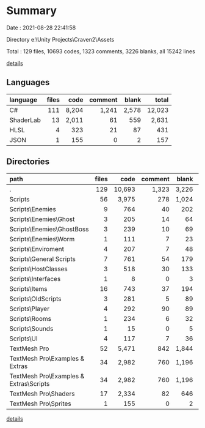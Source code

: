 # Summary

Date : 2021-08-28 22:41:58

Directory e:\Unity Projects\Craven2\Assets

Total : 129 files,  10693 codes, 1323 comments, 3226 blanks, all 15242 lines

[details](details.md)

## Languages
| language | files | code | comment | blank | total |
| :--- | ---: | ---: | ---: | ---: | ---: |
| C# | 111 | 8,204 | 1,241 | 2,578 | 12,023 |
| ShaderLab | 13 | 2,011 | 61 | 559 | 2,631 |
| HLSL | 4 | 323 | 21 | 87 | 431 |
| JSON | 1 | 155 | 0 | 2 | 157 |

## Directories
| path | files | code | comment | blank | total |
| :--- | ---: | ---: | ---: | ---: | ---: |
| . | 129 | 10,693 | 1,323 | 3,226 | 15,242 |
| Scripts | 56 | 3,975 | 278 | 1,024 | 5,277 |
| Scripts\Enemies | 9 | 764 | 40 | 202 | 1,006 |
| Scripts\Enemies\Ghost | 3 | 205 | 14 | 64 | 283 |
| Scripts\Enemies\GhostBoss | 3 | 239 | 10 | 69 | 318 |
| Scripts\Enemies\Worm | 1 | 111 | 7 | 23 | 141 |
| Scripts\Enviroment | 4 | 207 | 7 | 48 | 262 |
| Scripts\General Scripts | 7 | 761 | 54 | 179 | 994 |
| Scripts\HostClasses | 3 | 518 | 30 | 133 | 681 |
| Scripts\Interfaces | 1 | 8 | 0 | 3 | 11 |
| Scripts\Items | 16 | 743 | 37 | 194 | 974 |
| Scripts\OldScripts | 3 | 281 | 5 | 89 | 375 |
| Scripts\Player | 4 | 292 | 90 | 89 | 471 |
| Scripts\Rooms | 1 | 234 | 6 | 32 | 272 |
| Scripts\Sounds | 1 | 15 | 0 | 5 | 20 |
| Scripts\UI | 4 | 117 | 7 | 36 | 160 |
| TextMesh Pro | 52 | 5,471 | 842 | 1,844 | 8,157 |
| TextMesh Pro\Examples & Extras | 34 | 2,982 | 760 | 1,196 | 4,938 |
| TextMesh Pro\Examples & Extras\Scripts | 34 | 2,982 | 760 | 1,196 | 4,938 |
| TextMesh Pro\Shaders | 17 | 2,334 | 82 | 646 | 3,062 |
| TextMesh Pro\Sprites | 1 | 155 | 0 | 2 | 157 |

[details](details.md)